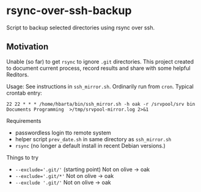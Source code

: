 # rsync-over-ssh-backup

Script to backup selected directories using rsync over ssh.

## Motivation

Unable (so far) to get `rsync` to ignore `.git` directories. This project created to document current process, record results and share with some helpful Reditors.

Usage: See instructions in `ssh_mirror.sh`. Ordinarily run from `cron`. Typical crontab entry:

```text
22 22 * * * /home/hbarta/bin/ssh_mirror.sh -h oak -r /srvpool/srv bin Documents Programming  >/tmp/srvpool-mirror.log 2>&1
```

Requirements

* passwordless login tto remote system
* helper script `prev_date.sh` in same directory as `ssh_mirror.sh`
* `rsync` (no longer a default install in recent Debian versions.)

Things to try

* `--exclude='.git/'` (starting point) Not on olive -> oak
* `--exclude='.git/*'`  Not on olive -> oak
* `--exclude '.git/'` Not on olive -> oak
